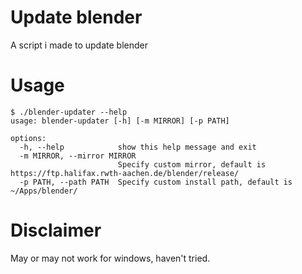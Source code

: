 # Update blender
A script i made to update blender

# Usage
```
$ ./blender-updater --help
usage: blender-updater [-h] [-m MIRROR] [-p PATH]

options:
  -h, --help            show this help message and exit
  -m MIRROR, --mirror MIRROR
                        Specify custom mirror, default is https://ftp.halifax.rwth-aachen.de/blender/release/
  -p PATH, --path PATH  Specify custom install path, default is ~/Apps/blender/
```

# Disclaimer
May or may not work for windows, haven't tried.
